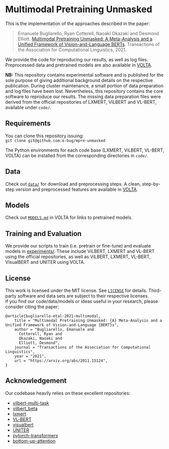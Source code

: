 # Multimodal Pretraining Unmasked

This is the implementation of the approaches described in the paper:
> Emanuele Bugliarello, Ryan Cotterell, Naoaki Okazaki and Desmond Elliott. [Multimodal Pretraining Unmasked: A Meta-Analysis and a Unified Framework of Vision-and-Language BERTs](https://arxiv.org/abs/2011.15124). Transactions of the Association for Computational Linguistics, 2021.

We provide the code for reproducing our results, as well as log files.
Preprocessed data and pretrained models are also available in [VOLTA](https://github.com/e-bug/volta).

**NB:** This repository contains experimental software and is published for the sole purpose of giving additional background details on the respective publication.
During cluster maintenance, a small portion of data preparation and log files have been lost.
Nevertheless, this repository contains the core software to reproduce our results.
The missing data preparation files were derived from the official repositories of LXMERT, ViLBERT and VL-BERT, available under `code/`.


## Requirements

You can clone this repository issuing: <br>
`git clone git@github.com:e-bug/mpre-unmasked`

The Python environments for each code base (LXMERT, ViLBERT, VL-BERT, VOLTA) can be installed from the corresponding directories in `code/`.


## Data

Check out [`data/`](data) for download and preprocessing steps.
A clean, step-by-step version and preprocessed features are available in [VOLTA](https://github.com/e-bug/volta/blob/main/data/README.md).


## Models

Check out [`MODELS.md`](https://github.com/e-bug/volta/blob/main/MODELS.md) in VOLTA for links to pretrained models.


## Training and Evaluation

We provide our scripts to train (i.e. pretrain or fine-tune) and evaluate models in [experiments/](experiments).
These include ViLBERT, LXMERT and VL-BERT using the official repositories, 
as well as ViLBERT, LXMERT, VL-BERT, VisualBERT and UNITER using VOLTA.


## License

This work is licensed under the MIT license. See [`LICENSE`](LICENSE) for details. 
Third-party software and data sets are subject to their respective licenses. <br>
If you find our code/data/models or ideas useful in your research, please consider citing the paper:
```
@article{bugliarello-etal-2021-multimodal,
    title = "Multimodal Pretraining Unmasked: {A} Meta-Analysis and a Unified Framework of Vision-and-Language {BERT}s",
    author = "Bugliarello, Emanuele and
      Cotterell, Ryan and
      Okazaki, Naoaki and
      Elliott, Desmond",
    journal = "Transactions of the Association for Computational Linguistics",
    year = "2021",
    url = "https://arxiv.org/abs/2011.15124",
}
```


## Acknowledgement

Our codebase heavily relies on these excellent repositories:
- [vilbert-multi-task](https://github.com/facebookresearch/vilbert-multi-task)
- [vilbert_beta](https://github.com/jiasenlu/vilbert_beta)
- [lxmert](https://github.com/airsplay/lxmert)
- [VL-BERT](https://github.com/jackroos/VL-BERT)
- [visualbert](https://github.com/uclanlp/visualbert)
- [UNITER](https://github.com/ChenRocks/UNITER)
- [pytorch-transformers](https://github.com/huggingface/pytorch-transformers)
- [bottom-up-attention](https://github.com/peteanderson80/bottom-up-attention)
